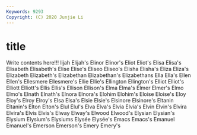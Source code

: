 ```yaml
---
Keywords: 9293
Copyright: (C) 2020 Junjie Li
---
```


# title

Write contents here!!!
lijah 
Elijah's 
Elinor 
Elinor's 
Eliot 
Eliot's 
Elisa 
Elisa's
Elisabeth 
Elisabeth's 
Elise 
Elise's 
Eliseo 
Eliseo's 
Elisha 
Elisha's 
Eliza 
Eliza's
Elizabeth 
Elizabeth's 
Elizabethan 
Elizabethan's 
Elizabethans 
Ella 
Ella's 
Ellen 
Ellen's 
Ellesmere
Ellesmere's 
Ellie 
Ellie's 
Ellington 
Ellington's 
Elliot 
Elliot's 
Elliott 
Elliott's 
Ellis
Ellis's 
Ellison 
Ellison's 
Elma 
Elma's 
Elmer 
Elmer's 
Elmo 
Elmo's 
Elnath
Elnath's 
Elnora 
Elnora's 
Elohim 
Elohim's 
Eloise 
Eloise's 
Eloy 
Eloy's 
Elroy
Elroy's 
Elsa 
Elsa's 
Elsie 
Elsie's 
Elsinore 
Elsinore's 
Eltanin 
Eltanin's 
Elton
Elton's 
Elul 
Elul's 
Elva 
Elva's 
Elvia 
Elvia's 
Elvin 
Elvin's 
Elvira
Elvira's 
Elvis 
Elvis's 
Elway 
Elway's 
Elwood 
Elwood's 
Elysian 
Elysian's 
Elysium
Elysium's 
Elysiums 
Elysée 
Elysée's 
Emacs 
Emacs's 
Emanuel 
Emanuel's 
Emerson 
Emerson's
Emery 
Emery's 
